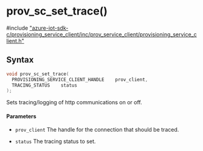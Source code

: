 # prov_sc_set_trace()

\#include ["azure-iot-sdk-c/provisioning_service_client/inc/prov_service_client/provisioning_service_client.h"](../iot-c-ref-provisioning-service-client-h.md)  

## Syntax

```C
void prov_sc_set_trace(
  PROVISIONING_SERVICE_CLIENT_HANDLE	prov_client,
  TRACING_STATUS	status
);

```

Sets tracing/logging of http communications on or off.

#### Parameters
* `prov_client` The handle for the connection that should be traced. 

* `status` The tracing status to set.

